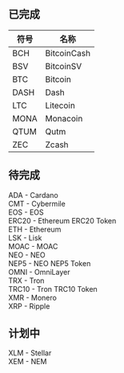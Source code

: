## 已完成
符号  | 名称
---   | ---
BCH   | BitcoinCash
BSV   | BitcoinSV
BTC   | Bitcoin
DASH  | Dash
LTC   | Litecoin
MONA  | Monacoin
QTUM  | Qutm
ZEC   | Zcash

## 待完成
ADA - Cardano  
CMT - Cybermile  
EOS - EOS  
ERC20 - Ethereum ERC20 Token  
ETH - Ethereum  
LSK - Lisk  
MOAC - MOAC  
NEO - NEO  
NEP5 - NEO NEP5 Token  
OMNI - OmniLayer  
TRX - Tron  
TRC10 - Tron TRC10 Token  
XMR - Monero  
XRP - Ripple  

## 计划中
XLM - Stellar  
XEM - NEM
